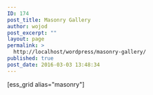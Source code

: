 ```yaml
---
ID: 174
post_title: Masonry Gallery
author: wojod
post_excerpt: ""
layout: page
permalink: >
  http://localhost/wordpress/masonry-gallery/
published: true
post_date: 2016-03-03 13:48:34
---
```

[ess_grid alias="masonry"]